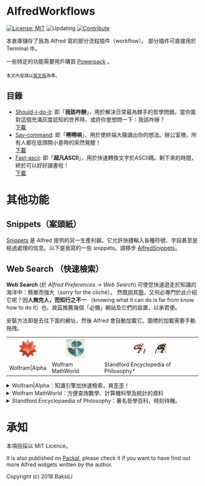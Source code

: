 # AlfredWorkflows
[![License: MIT](https://img.shields.io/badge/License-MIT-yellow.svg)](https://opensource.org/licenses/MIT)
![Updating](https://img.shields.io/badge/status-updating-lightgreen.svg)
[![Contribute](https://img.shields.io/badge/contribute-gray.svg?style=flat)](https://github.com/BaksiLi/AlfredWorkflows/blob/master/CONTRIBUTE.md)

本倉庫儲存了我為 Alfred 寫的部分流程插件（workflow）。 部分插件可直接用於 Terminal 中。
 
一些特定的功能需要用戶購買 [Powerpack](https://www.alfredapp.com/powerpack/) 。
 
<sub>本文內容請以[英文版](https://github.com/BaksiLi/AlfredWorkflows/blob/master/README.md)為準。</sub>

## 目錄
- [Should-I-do-it](https://github.com/BaksiLi/AlfredWorkflows/tree/master/Index/should_i_do_it): 即「**我該咋辦**」，用於解決日常最為棘手的哲學問題。當你面對這個充滿灰度認知的世界時，或許你會想問一下：我該咋辦？   
    [下載](https://github.com/BaksiLi/AlfredWorkflows/blob/master/workflows/Should.alfredworkflow?raw=true)
- [Say-command](https://github.com/BaksiLi/AlfredWorkflows/tree/master/Index/say-workflow): 即「**嘮嘮唄**」，用於使終端大聲讀出你的想法。辦公室裡，所有人都在低頭開小差時的突然覺醒！   
    [下載](https://github.com/BaksiLi/AlfredWorkflows/blob/master/workflows/say_command.alfredworkflow?raw=true)
- [Fast-ascii](https://github.com/BaksiLi/AlfredWorkflows/tree/master/Index/fast-ascii): 即「**超凡ASCII**」，用於快速轉換文字於ASCII碼。剩下來的時間，終於可以好好讀書啦！   
	[下載](https://github.com/BaksiLi/AlfredWorkflows/blob/master/workflows/Fast_ascii.alfredworkflow?raw=true)

# 其他功能
## Snippets（案頭紙）
[Snippets](https://www.alfredapp.com/help/features/snippets/) 是 Alfred 提供的另一生產利器。它允許快捷輸入各種符號、字段甚至是經過處理的信息。以下是我寫的一些 snippets。請移步 [AlfredSnippets](https://github.com/BaksiLi/AlfredSnippets)。

## Web Search （快速檢索）
**Web Search** (於 *Alfred Preferences* -> *Web Search*) 可使您快速遊走於知識的海洋中：簡單而強大（sorry for the cliché）。 然既說其[簡](https://www.alfredapp.com/help/features/web-search/custom-searches/)，又何必專門於此介紹它呢？因**人無完人，而知行之不一** （knowing what it can do is far from know how to do it）也。故茲推薦幾個「必備」網站及它們的設置，以承君便。

安裝方法即是去往下面的網址，然後 Alfred 會自動加載它。圖標的加載需要手動拖拽。

<table>
<tr>
  <th><img src="features/wa.png" alt="Wolfram|Alpha Logo" width="50" height="50"></th>
  <th><img src="features/wm.png" alt="MathWorld Logo" width="50" height="50"></th>
  <th><img src="features/sep_man_r.png" alt="SEP Logo red" width="25" height="25">/<img src="features/sep_man_w.png" alt="SEP Logo white" width="25" height="25">/<img src="features/sep_man_k.png" alt="SEP Logo black" width="25" height="25"></th>
</tr>
<tr>
  <td>Wolfram&#124;Alpha</td>
  <td>Wolfram MathWorld</td>
  <td>Standford Encyclopedia of Philosophy*</td>
</tr>
</table>

<details>
<summary>Wolfram|Alpha：知識引擎加快速檢索，爽歪歪！</summary>

> alfred://customsearch/Compute%20%7Bquery%7D%20in%20Wolfram%20Alpha/alpha/utf8/%2B/https%3A%2F%2Fwww.wolframalpha.com%2Finput%2F%3Fi%3D%7Bquery%7D

默認關鍵詞 `alpha`。
</details>

<details>
<summary>Wolfram MathWorld：方便查詢數學、計算機科學及統計的資料</summary>


> alfred://customsearch/Search%20%7Bquery%7D%20in%20Wolfram%20MathWorld/math/utf8/%2B/http%3A%2F%2Fmathworld.wolfram.com%2Fsearch%2F%3Fquery%3D%7Bquery%7D

默認關鍵詞 `math`。
</details>

<details>
<summary>Standford Encyclopaedia of Philosophy：著名哲學百科，時刻待機。</summary>

![SEP illustration](features/sep1.png)

> alfred://customsearch/Search%20%7Bquery%7D%20in%20Standford%20Encyclopedia%20of%20Philosophy/sep/utf8/nospace/https%3A%2F%2Fplato.stanford.edu%2Fsearch%2Fsearcher.py%3Fquery%3D%7Bquery%7D

默認關鍵詞 `sep`。

\* 如果你是 [*Friend of SEP*](https://plato.stanford.edu/support/friends.html)，可以嘗試下面的版本直接檢索百科目錄。 
> alfred://customsearch/Search%20%7Bquery%7D%20in%20SEP%27s%20catalogue/sepf/utf8/%2B/https%3A%2F%2Fleibniz.stanford.edu%2Ffriends%2Fsearch_title%2F%3Fquery%3D%7Bquery%7D

默認關鍵詞 `sepf`。

</details>

# 承知
本項目採以 MIT Licence。

It is also published on [Packal](http://www.packal.org/users/lisongcheng), please check it if you want to have find out more Alfred widgets written by the author.

Copyright (c) 2018 BaksiLi
